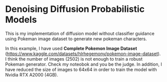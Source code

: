 # Denoising Diffusion Probabilistic Models
This is my implementation of diffusion model without classifier guidance using Pokeman image dataset to generate new pokeman characters.

In this example, I have used **Complete Pokemon Image Dataset** (https://www.kaggle.com/datasets/hlrhegemony/pokemon-image-dataset). I think the number of images (2502) is not enough to train a robust Pokeman generator. Check my noteobok and you be the judge. In addition, I have reduced the size of images to 64x64 in order to train the model with Nvidia RTX A2000 (4GB).
